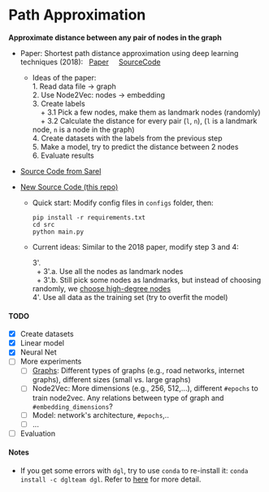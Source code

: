 # Path Approximation

**Approximate distance between any pair of nodes in the graph**

- Paper: Shortest path distance approximation using deep learning techniques (2018):
  &nbsp; [Paper](https://arxiv.org/abs/2002.05257) &nbsp;
  &nbsp;   [SourceCode](https://github.com/nayash/shortest-distance-approx-deep-learning)

    + Ideas of the paper:<br>
      1\. Read data file -> graph<br>
      2\. Use Node2Vec: nodes -> embedding<br>
      3\. Create labels<br>
      &nbsp; &nbsp; \+ 3.1 Pick a few nodes, make them as landmark nodes (randomly)<br>
      &nbsp; &nbsp; \+ 3.2 Calculate the distance for every pair (`l`, `n`),
      (`l` is a landmark node, `n` is a node in the graph)<br>
      4\. Create datasets with the labels from the previous step<br>
      5\. Make a model, try to predict the distance between 2 nodes<br>
      6\. Evaluate results<br>


- [Source Code from Sarel](https://github.com/kryptokommunist/path-length-approximation-deep-learning)
- [New Source Code (this repo)](https://github.com/BU-Lisp/dl-hyperbolic-random-graphs/tree/main/path_approximation)
    + Quick start:
      Modify config files in `configs` folder, then:
      ```
      pip install -r requirements.txt
      cd src
      python main.py
      ```
    + Current ideas:
      Similar to the 2018 paper, modify step 3 and 4:

      3'. <br>
      &nbsp; + 3'.a. Use all the nodes as landmark nodes<br>
      &nbsp; + 3'.b. Still pick some nodes as landmarks, but instead of choosing randomly,
      we [choose high-degree nodes](https://www.microsoft.com/en-us/research/wp-content/uploads/2016/02/msr-tr-2009-84.pdf) <br>
      4'. Use all data as the training set (try to overfit the model)

#### TODO

- [x] Create datasets
- [x] Linear model
- [x] Neural Net
- [ ] More experiments
    - [ ] [Graphs](https://networkrepository.com): Different types of graphs (e.g., road networks, internet graphs),
      different sizes (small vs. large graphs)
    - [ ] Node2Vec: More dimensions (e.g., 256, 512,...), different `#epochs` to train node2vec. Any relations between
      type of graph and `#embedding_dimensions`?
    - [ ] Model: network's architecture, `#epochs`,..
    - [ ] ...
- [ ] Evaluation

#### Notes

- If you get some errors with `dgl`, try to use `conda` to re-install it:
  `conda install -c dglteam dgl`. Refer to [here](https://docs.dgl.ai/en/0.7.x/install/index.html) for more detail.
